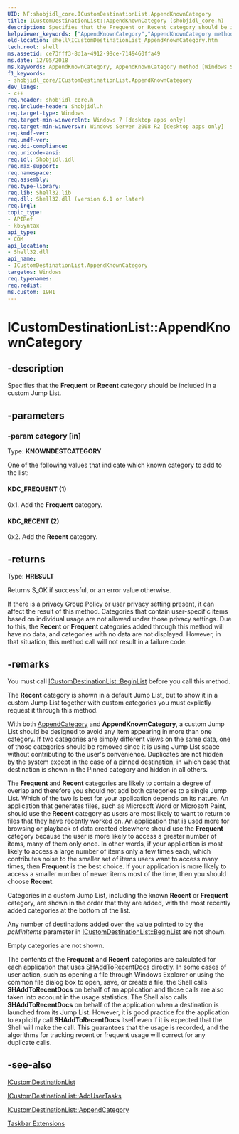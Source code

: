 ```yaml
---
UID: NF:shobjidl_core.ICustomDestinationList.AppendKnownCategory
title: ICustomDestinationList::AppendKnownCategory (shobjidl_core.h)
description: Specifies that the Frequent or Recent category should be included in a custom Jump List.
helpviewer_keywords: ["AppendKnownCategory","AppendKnownCategory method [Windows Shell]","AppendKnownCategory method [Windows Shell]","ICustomDestinationList interface","ICustomDestinationList interface [Windows Shell]","AppendKnownCategory method","ICustomDestinationList.AppendKnownCategory","ICustomDestinationList::AppendKnownCategory","KDC_FREQUENT","KDC_RECENT","_shell_ICustomDestinationList_AppendKnownCategory","shell.ICustomDestinationList_AppendKnownCategory","shobjidl_core/ICustomDestinationList::AppendKnownCategory"]
old-location: shell\ICustomDestinationList_AppendKnownCategory.htm
tech.root: shell
ms.assetid: ce73fff3-8d1a-4912-98ce-7149460ffa49
ms.date: 12/05/2018
ms.keywords: AppendKnownCategory, AppendKnownCategory method [Windows Shell], AppendKnownCategory method [Windows Shell],ICustomDestinationList interface, ICustomDestinationList interface [Windows Shell],AppendKnownCategory method, ICustomDestinationList.AppendKnownCategory, ICustomDestinationList::AppendKnownCategory, KDC_FREQUENT, KDC_RECENT, _shell_ICustomDestinationList_AppendKnownCategory, shell.ICustomDestinationList_AppendKnownCategory, shobjidl_core/ICustomDestinationList::AppendKnownCategory
f1_keywords:
- shobjidl_core/ICustomDestinationList.AppendKnownCategory
dev_langs:
- c++
req.header: shobjidl_core.h
req.include-header: Shobjidl.h
req.target-type: Windows
req.target-min-winverclnt: Windows 7 [desktop apps only]
req.target-min-winversvr: Windows Server 2008 R2 [desktop apps only]
req.kmdf-ver: 
req.umdf-ver: 
req.ddi-compliance: 
req.unicode-ansi: 
req.idl: Shobjidl.idl
req.max-support: 
req.namespace: 
req.assembly: 
req.type-library: 
req.lib: Shell32.lib
req.dll: Shell32.dll (version 6.1 or later)
req.irql: 
topic_type:
- APIRef
- kbSyntax
api_type:
- COM
api_location:
- Shell32.dll
api_name:
- ICustomDestinationList.AppendKnownCategory
targetos: Windows
req.typenames: 
req.redist: 
ms.custom: 19H1
---
```


# ICustomDestinationList::AppendKnownCategory


## -description


Specifies that the <b>Frequent</b> or <b>Recent</b> category should be included in a custom Jump List.


## -parameters




### -param category [in]

Type: <b>KNOWNDESTCATEGORY</b>

One of the following values that indicate which known category to add to the list:



#### KDC_FREQUENT (1)

0x1. Add the <b>Frequent</b> category.



#### KDC_RECENT (2)

0x2. Add the <b>Recent</b> category.


## -returns



Type: <b>HRESULT</b>

Returns S_OK if successful, or an error value otherwise. 
                
                    

If there is a privacy Group Policy or user privacy setting present, it can affect the result of this method. Categories that contain user-specific items based on individual usage are not allowed under those privacy settings. Due to this, the <b>Recent</b> or <b>Frequent</b> categories added through this method will have no data, and categories with no data are not displayed. However, in that situation, this method call will not result in a failure code.




## -remarks



You must call <a href="https://docs.microsoft.com/windows/desktop/api/shobjidl_core/nf-shobjidl_core-icustomdestinationlist-beginlist">ICustomDestinationList::BeginList</a> before you call this method.

The <b>Recent</b> category is shown in a default Jump List, but to show it in a custom Jump List together with custom categories you must explictly request it through this method.

With both <a href="https://docs.microsoft.com/windows/desktop/api/shobjidl_core/nf-shobjidl_core-icustomdestinationlist-appendcategory">AppendCategory</a> and <b>AppendKnownCategory</b>, a custom Jump List should be designed to avoid any item appearing in more than one category. If two categories are simply different views on the same data, one of those categories should be removed since it is using Jump List space without contributing to the user's convenience. Duplicates are not hidden by the system except in the case of a pinned destination, in which case that destination is shown in the Pinned category and hidden in all others.



The <b>Frequent</b> and <b>Recent</b> categories are likely to contain a degree of overlap and therefore you should not add both categories to a single Jump List. Which of the two is best for your application depends on its nature. An application that generates files, such as Microsoft Word or Microsoft Paint, should use the <b>Recent</b> category as users are most likely to want to return to files that they have recently worked on. An application that is used more for browsing or playback of data created elsewhere should use the <b>Frequent</b> category because the user is more likely to access a greater number of items, many of them only once. In other words, if your application is most likely to access a large number of items only a few times each, which contributes noise to the smaller set of items users want to access many times, then <b>Frequent</b> is the best choice. If your application is more likely to access a smaller number of newer items most of the time, then you should choose <b>Recent</b>.

Categories in a custom Jump List, including the known <b>Recent</b> or <b>Frequent</b> category, are shown in the order that they are added, with the most recently added categories at the bottom of the list.

Any number of destinations added over the value pointed to by the <i>pcMinItems</i> parameter in <a href="https://docs.microsoft.com/windows/desktop/api/shobjidl_core/nf-shobjidl_core-icustomdestinationlist-beginlist">ICustomDestinationList::BeginList</a> are not shown.

Empty categories are not shown.

The contents of the <b>Frequent</b> and <b>Recent</b> categories are calculated for each application that uses <a href="https://docs.microsoft.com/windows/desktop/api/shlobj_core/nf-shlobj_core-shaddtorecentdocs">SHAddToRecentDocs</a> directly. In some cases of user action, such as opening a file through Windows Explorer or using the common file dialog box to open, save, or create a file, the Shell calls <b>SHAddToRecentDocs</b> on behalf of an application and those calls are also taken into account in the usage statistics. The Shell also calls <b>SHAddToRecentDocs</b> on behalf of the application when a destination is launched from its Jump List. However, it is good practice for the application to explicitly call <b>SHAddToRecentDocs</b> itself even if it is expected that the Shell will make the call. This guarantees that the usage is recorded, and the algorithms for tracking recent or frequent usage will correct for any duplicate calls.




## -see-also




<a href="https://docs.microsoft.com/windows/desktop/api/shobjidl_core/nn-shobjidl_core-icustomdestinationlist">ICustomDestinationList</a>



<a href="https://docs.microsoft.com/windows/desktop/api/shobjidl_core/nf-shobjidl_core-icustomdestinationlist-addusertasks">ICustomDestinationList::AddUserTasks</a>



<a href="https://docs.microsoft.com/windows/desktop/api/shobjidl_core/nf-shobjidl_core-icustomdestinationlist-appendcategory">ICustomDestinationList::AppendCategory</a>



<a href="https://docs.microsoft.com/windows/desktop/shell/taskbar-extensions">Taskbar Extensions</a>
 

 

